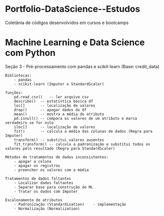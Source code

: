 # Portfolio-DataScience--Estudos
 Coletânia de códigos desenvolvidos em cursos e bootcamps

# Machine Learning e Data Science com Python
Seção 3 - Pré-processamento com pandas e scikit-learn (Base: credit_data)

	Bibliotecas:
		- pandas
		- scikit-learn (Imputer e StandardScaler)

	funções:
		pd.read_csv()	-- ler arquivo csv
		describe()	-- estatística básica df
		loc[]		-- localização de valores
		drop()		-- apagar dados do df
		mean()		-- mostra a média do atributo
		pd.isnull()	-- compara os valores de um atributo e marca verdadeiro se for nulo
		iloc[]		-- localização de valores
		fit()		-- calcula a média das colunas de dados (Regra para Imputer)
		transform()	-- substitui valores ausentes
		fit_transform()	-- calcula a padronização e substitui todos os valores pelo resultado (Regra para StandardScaler)

	Métodos de tratamentos de dados inconsistentes:
		- apagar a coluna
		- apagar os registros
		- preencher os valores com a média

	Tratamentos de dados faltantes
		- Localizar dados faltantes
		- Separar base para construção de ML
		- Tratar os dados com Imputer

	Escalonamento de atributos
		- Padronização (Standardisation)	- implementação
		- Normalização (Normalization)
